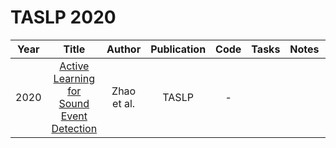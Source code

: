 # TASLP 2020

| Year |                                                       Title                                                       |   Author    | Publication | Code | Tasks | Notes | Datasets| Notions |
|:----:|:-----------------------------------------------------------------------------------------------------------------:|:-----------:|:-----------:|:----:|:----:|:-----:|:-----:|:-----:|
| 2020 | [Active Learning for Sound Event Detection](https://ieeexplore.ieee.org/document/9217930) | Zhao et al. |    TASLP    |  -   |      |       |
